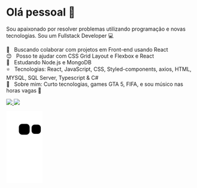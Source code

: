 # Olá pessoal 👋
Sou apaixonado por resolver problemas utilizando programação e novas tecnologias.
Sou um Fullstack Developer :computer: <br />

 :blue_heart: &nbsp; Buscando colaborar com projetos em Front-end usando React
 <br/> :blush: &nbsp; Posso te ajudar com CSS Grid Layout e Flexbox e React 
 <br/> 📖 &nbsp; Estudando Node.js e MongoDB
 <br/> :star: &nbsp; Tecnologias: React, JavaScript, CSS, Styled-components, axios, HTML, MYSQL, SQL Server, Typescript & C#
 <br/> 💬  &nbsp; Sobre mim: Curto tecnologias, games GTA 5, FIFA, e sou músico nas horas vagas :guitar: <br/>

 <div>
  <a href="https://github.com/KevinAlvss">
  <img height="180em" src="https://github-readme-stats.vercel.app/api?username=KevinAlvss&show_icons=true&theme=nord&include_all_commits=true&count_private=true"/>
  <img height="180em" src="https://github-readme-stats.vercel.app/api/top-langs/?username=KevinAlvss&layout=compact&langs_count=7&theme=nord"/>
</div>
 
![Snake animation](https://github.com/rafaballerini/rafaballerini/blob/output/github-contribution-grid-snake.svg)
 
